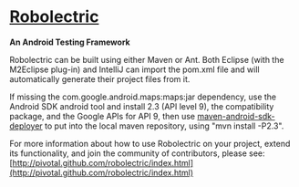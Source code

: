 <a name="README">[Robolectric](http://pivotal.github.com/robolectric/index.html)</a>
=======

**An Android Testing Framework**

Robolectric can be built using either Maven or Ant. Both Eclipse (with the M2Eclipse plug-in) and
IntelliJ can import the pom.xml file and will automatically generate their project files from it.

If missing the com.google.android.maps:maps:jar dependency, use the Android SDK android tool and install 2.3 (API level 9), the compatibility package, and the Google APIs for API 9, then use [maven-android-sdk-deployer](https://github.com/mosabua/maven-android-sdk-deployer) to put into the local maven repository, using "mvn install -P2.3".

For more information about how to use Robolectric on your project, extend its functionality, and join the community of
contributors, please see: [http://pivotal.github.com/robolectric/index.html](http://pivotal.github.com/robolectric/index.html)
